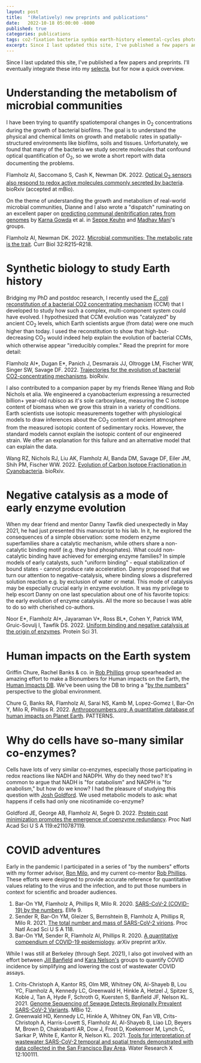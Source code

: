 ```yaml
---
layout: post
title:  "(Relatively) new preprints and publications"
date:   2022-10-18 05:00:00 -0800
published: true
categories: publications
tags: co2-fixation bacteria synbio earth-history elemental-cycles photochemistry
excerpt: Since I last updated this site, I've published a few papers and preprints. Here's quick overview. 
---
```


Since I last updated this site, I've published a few papers and preprints. I'll eventually integrate these into my [selecta](https://flamholz.github.io/selecta/), but for now a quick overview. 

# Understanding the metabolism of microbial communities

I have been trying to quantify spatiotemporal changes in O<sub>2</sub> concentrations during the growth of bacterial biofilms. The goal is to understand the physical and chemical limits on growth and metabolic rates in spatially-structured environments like biofilms, soils and tissues. Unfortunately, we found that many of the bacteria we study secrete molecules that confound optical quantification of O<sub>2</sub>, so we wrote a short report with data documenting the problems. 

Flamholz AI, Saccomano S, Cash K, Newman DK. 2022. [Optical O<sub>2</sub> sensors also respond to redox active molecules commonly secreted by bacteria](https://www.biorxiv.org/content/10.1101/2022.08.08.503264v1). bioRxiv (accepted at mBio).

On the theme of understanding the growth and metabolism of real-world microbial communities, Dianne and I also wrote a "dispatch" ruminating on an excellent paper on [predicting communal denitrification rates from genomes](https://www.sciencedirect.com/science/article/pii/S0092867421015427) by [Karna Gowda](https://karnagowda.github.io/) et al. in [Seppe Keuhn](https://www.kuehnlab.org/) and [Madhav Mani](https://www.madhavmani.com/)'s groups. 

Flamholz AI, Newman DK. 2022. [Microbial communities: The metabolic rate is the trait](https://www.sciencedirect.com/science/article/pii/S096098222200224X?via%3Dihub). Curr Biol 32:R215–R218.

# Synthetic biology to study Earth history

Bridging my PhD and postdoc research, I recently used the [*E. coli* reconstitution of a bacterial CO2 concentrating mechanism](https://elifesciences.org/articles/59882) (CCM) that I developed to study how such a complex, multi-component system could have evolved. I hypothesized that CCM evolution was "catalyzed" by ancient CO<sub>2</sub> levels, which Earth scientists argue (from data) were one much higher than today. I used the reconstitution to show that high-but-decreasing CO<sub>2</sub> would indeed help explain the evolution of bacterial CCMs, which otherwise appear "irreducibly complex." Read the preprint for more detail: 

Flamholz AI\*, Dugan E\*, Panich J, Desmarais JJ, Oltrogge LM, Fischer WW, Singer SW, Savage DF. 2022. [Trajectories for the evolution of bacterial CO2-concentrating mechanisms](https://www.biorxiv.org/content/10.1101/2022.06.21.497102v2). bioRxiv.

I also contributed to a companion paper by my friends Renee Wang and Rob Nichols et alia. We engineered a cyanobacterium expressing a resurrected billion+ year-old rubisco as it's sole carboxylase, measuring the C isotope content of biomass when we grow this strain in a variety of conditions. Earth scientists use isotopic measurements together with physiological models to draw inferences about the CO<sub>2</sub> content of ancient atmosphere from the measured isotopic content of sedimentary rocks. However, the standard models cannot explain the isotopic content of our engineered strain. We offer an explanation for this failure and an alternative model that can explain the data. 

Wang RZ, Nichols RJ, Liu AK, Flamholz AI, Banda DM, Savage DF, Eiler JM, Shih PM, Fischer WW. 2022. [Evolution of Carbon Isotope Fractionation in Cyanobacteria](https://www.biorxiv.org/content/10.1101/2022.06.22.497258v1). bioRxiv.

# Negative catalysis as a mode of early enzyme evolution

When my dear friend and mentor Danny Tawfik died unexpectedly in May 2021, he had just presented this manuscript to his lab. In it, he explored the consequences of a simple observation: some modern enzyme superfamilies share a catalytic mechanism, while others share a non-catalytic binding motif (e.g. they bind phosphates). What could non-catalytic binding have achieved for emerging enzyme families? In simple models of early catalysts, such "uniform binding" - equal stabilization of bound states - cannot produce rate acceleration. Danny proposed that we turn our attention to negative-catalysis, where binding slows a dispreferred solution reaction e.g. by exclusion of water or metal. This mode of catalysis may be especially crucial early in enzyme evolution. It was my privilege to help escort Danny on one last speculation about one of his favorite topics: the early evolution of enzyme catalysis. All the more so because I was able to do so with cherished co-authors. 

Noor E\*, Flamholz AI\*, Jayaraman V\*, Ross BL\*, Cohen Y, Patrick WM, Gruic-Sovulj I, Tawfik DS. 2022. [Uniform binding and negative catalysis at the origin of enzymes](https://onlinelibrary.wiley.com/doi/10.1002/pro.4381). Protein Sci 31.

# Human impacts on the Earth system

Griffin Chure, Rachel Banks & co. in [Rob Phillips](https://www.rpgroup.caltech.edu/) group spearheaded an amazing effort to make a Bionumbers for Human impacts on the Earth, the [Human Impacts DB](http://www.anthroponumbers.org/catalog/). We've been using the DB to bring a "[by the numbers](http://book.bionumbers.org/)" perspective to the global environment. 

Chure G, Banks RA, Flamholz AI, Sarai NS, Kamb M, Lopez-Gomez I, Bar-On Y, Milo R, Phillips R. 2022. [Anthroponumbers.org: A quantitative database of human impacts on Planet Earth](https://www.sciencedirect.com/science/article/pii/S266638992200157X?via%3Dihub). PATTERNS.

# Why do cells have so-many similar co-enzymes?

Cells have lots of very similar co-enzymes, especially those participating in redox reactions like NADH and NADPH. Why do they need two? It's common to argue that NADH is "for catabolism" and NADPH is "for anabolism," but how do we know? I had the pleasure of studying this question with [Josh Goldford](https://jgoldford.github.io/). We used metabolic models to ask: what happens if cells had only one nicotinamide co-enzyme? 

Goldford JE, George AB, Flamholz AI, Segrè D. 2022. [Protein cost minimization promotes the emergence of coenzyme redundancy](https://www.pnas.org/doi/full/10.1073/pnas.2110787119). Proc Natl Acad Sci U S A 119:e2110787119.

# COVID adventures

Early in the pandemic I participated in a series of "by the numbers" efforts with my former advisor, [Ron Milo](https://www.weizmann.ac.il/plants/Milo/home), and my current co-mentor [Rob Phillips](https://www.rpgroup.caltech.edu/). These efforts were designed to provide accurate reference for quantitative values relating to the virus and the infection, and to put those numbers in context for scientific and broader audiences. 

1. Bar-On YM, Flamholz A, Phillips R, Milo R. 2020. [SARS-CoV-2 (COVID-19) by the numbers](https://elifesciences.org/articles/57309). Elife 9.
2. Sender R, Bar-On YM, Gleizer S, Bernshtein B, Flamholz A, Phillips R, Milo R. 2021. [The total number and mass of SARS-CoV-2 virions](https://www.pnas.org/doi/full/10.1073/pnas.2024815118). Proc Natl Acad Sci U S A 118.
3. Bar-On YM, Sender R, Flamholz AI, Phillips R. 2020. [A quantitative compendium of COVID-19 epidemiology](https://arxiv.org/abs/2006.01283). arXiv preprint arXiv.

While I was still at Berkeley (through Sept. 2021), I also got involved with an effort between [Jill Banfield](https://nanogeoscience.berkeley.edu/) and [Kara Nelson's](https://ce.berkeley.edu/people/faculty/nelson) groups to quantify COVID incidence by simplifying and lowering the cost of wastewater COVID assays. 

1. Crits-Christoph A, Kantor RS, Olm MR, Whitney ON, Al-Shayeb B, Lou YC, Flamholz A, Kennedy LC, Greenwald H, Hinkle A, Hetzel J, Spitzer S, Koble J, Tan A, Hyde F, Schroth G, Kuersten S, Banfield JF, Nelson KL. 2021. [Genome Sequencing of Sewage Detects Regionally Prevalent SARS-CoV-2 Variants](https://journals.asm.org/doi/10.1128/mBio.02703-20). MBio 12.
2. Greenwald HD, Kennedy LC, Hinkle A, Whitney ON, Fan VB, Crits-Christoph A, Harris-Lovett S, Flamholz AI, Al-Shayeb B, Liao LD, Beyers M, Brown D, Chakrabarti AR, Dow J, Frost D, Koekemoer M, Lynch C, Sarkar P, White E, Kantor R, Nelson KL. 2021. [Tools for interpretation of wastewater SARS-CoV-2 temporal and spatial trends demonstrated with data collected in the San Francisco Bay Area](https://www.sciencedirect.com/science/article/pii/S2589914721000244?via%3Dihub). Water Research X 12:100111.

